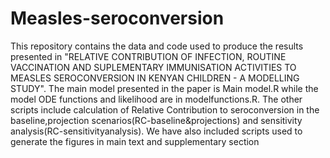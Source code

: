# Measles-seroconversion
This repository contains the data and code used to produce the results presented in "RELATIVE CONTRIBUTION OF INFECTION, ROUTINE VACCINATION AND SUPLEMENTARY IMMUNISATION ACTIVITIES TO MEASLES SEROCONVERSION IN KENYAN CHILDREN - A MODELLING STUDY".
The main model presented in the paper is Main model.R while the model ODE functions and likelihood are in modelfunctions.R.
The other scripts include calculation of Relative Contribution to seroconversion in the baseline,projection scenarios(RC-baseline&projections)
and sensitivity analysis(RC-sensitivityanalysis).
We have also included scripts used to generate the figures in main text and supplementary section
